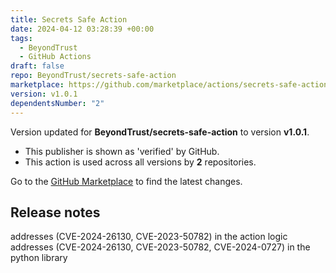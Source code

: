 ```yaml
---
title: Secrets Safe Action
date: 2024-04-12 03:28:39 +00:00
tags:
  - BeyondTrust
  - GitHub Actions
draft: false
repo: BeyondTrust/secrets-safe-action
marketplace: https://github.com/marketplace/actions/secrets-safe-action
version: v1.0.1
dependentsNumber: "2"
---
```



Version updated for **BeyondTrust/secrets-safe-action** to version **v1.0.1**.
- This publisher is shown as 'verified' by GitHub.
- This action is used across all versions by **2** repositories.

Go to the [GitHub Marketplace](https://github.com/marketplace/actions/secrets-safe-action) to find the latest changes.

## Release notes

addresses (CVE-2024-26130, CVE-2023-50782) in the action logic
addresses (CVE-2024-26130, CVE-2023-50782, CVE-2024-0727) in the python library
